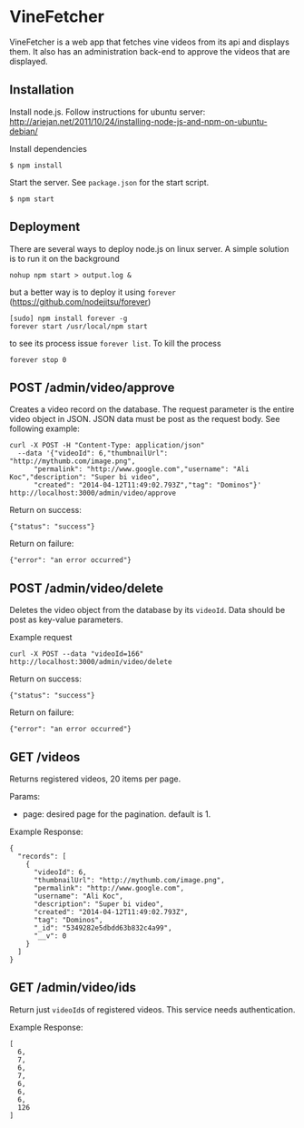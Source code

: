 VineFetcher
===========

VineFetcher is a web app that fetches vine videos from its api and displays them.
It also has an administration back-end to approve the videos that are displayed.


Installation
------------

Install node.js. Follow instructions for ubuntu server: http://ariejan.net/2011/10/24/installing-node-js-and-npm-on-ubuntu-debian/

Install dependencies

    $ npm install

Start the server. See `package.json` for the start script.

    $ npm start

Deployment
----------

There are several ways to deploy node.js on linux server. A simple solution is to run it on the background

    nohup npm start > output.log &

but a better way is to deploy it using `forever` (https://github.com/nodejitsu/forever)

    [sudo] npm install forever -g
    forever start /usr/local/npm start

to see its process issue `forever list`. To kill the process

    forever stop 0

POST /admin/video/approve
-------------------------

Creates a video record on the database. The request parameter is the entire video object in JSON.
JSON data must be post as the request body. See following example:

    curl -X POST -H "Content-Type: application/json" 
      --data '{"videoId": 6,"thumbnailUrl": "http://mythumb.com/image.png",
          "permalink": "http://www.google.com","username": "Ali Koc","description": "Super bi video",
          "created": "2014-04-12T11:49:02.793Z","tag": "Dominos"}' http://localhost:3000/admin/video/approve

Return on success:

    {"status": "success"}

Return on failure:

    {"error": "an error occurred"}

POST /admin/video/delete
------------------------

Deletes the video object from the database by its `videoId`.
Data should be post as key-value parameters.

Example request

    curl -X POST --data "videoId=166" http://localhost:3000/admin/video/delete

Return on success:

    {"status": "success"}

Return on failure:

    {"error": "an error occurred"}

GET /videos
-------

Returns registered videos, 20 items per page.

Params:

  * page: desired page for the pagination. default is 1.

Example Response: 

    {
      "records": [
        {
          "videoId": 6,
          "thumbnailUrl": "http://mythumb.com/image.png",
          "permalink": "http://www.google.com",
          "username": "Ali Koc",
          "description": "Super bi video",
          "created": "2014-04-12T11:49:02.793Z",
          "tag": "Dominos",
          "_id": "5349282e5dbdd63b832c4a99",
          "__v": 0
        }
      ]
    }

GET /admin/video/ids
--------------------

Return just `videoId`s of registered videos. This service needs authentication.

Example Response:

    [
      6,
      7,
      6,
      7,
      6,
      6,
      6,
      126
    ]
